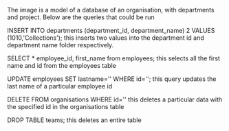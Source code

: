 The image is a model of a database of an organisation, with departments and project. Below are the queries that could be run

INSERT INTO departments (department_id, department_name) 2 VALUES (1010,'Collections'); this inserts two values into the department id and department name folder respectively.

SELECT * employee_id, first_name from employees; this selects all the first name and id from the employees table

UPDATE employees SET lastname='' WHERE id=''; this query updates the last name of a particular employee id 


DELETE FROM organisations WHERE id='' this deletes a particular data with the specified id in the organisations table

DROP TABLE teams; this deletes an entire table
